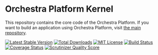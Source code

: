Orchestra Platform Kernel
==============

This repository contains the core code of the Orchestra Platform. If you want to build an application using Orchestra Platform, visit [the main repository](https://github.com/orchestral/platform).

[![Latest Stable Version](https://img.shields.io/github/release/orchestral/kernel.svg?style=flat)](https://packagist.org/packages/orchestra/kernel)
[![Total Downloads](https://img.shields.io/packagist/dt/orchestra/kernel.svg?style=flat)](https://packagist.org/packages/orchestra/kernel)
[![MIT License](https://img.shields.io/packagist/l/orchestra/kernel.svg?style=flat)](https://packagist.org/packages/orchestra/kernel)
[![Build Status](https://img.shields.io/travis/orchestral/kernel/3.1.svg?style=flat)](https://travis-ci.org/orchestral/kernel)
[![Coverage Status](https://img.shields.io/coveralls/orchestral/kernel/3.1.svg?style=flat)](https://coveralls.io/r/orchestral/kernel?branch=3.1)
[![Scrutinizer Quality Score](https://img.shields.io/scrutinizer/g/orchestral/kernel/3.1.svg?style=flat)](https://scrutinizer-ci.com/g/orchestral/kernel/)

